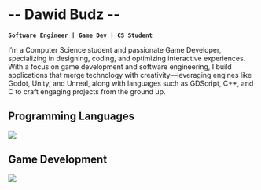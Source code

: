 # -- Dawid Budz --

**`Software Engineer | Game Dev | CS Student`**

<p>I’m a Computer Science student and passionate Game Developer, specializing in designing, coding, and optimizing interactive experiences. With a focus on game development and software engineering, I build applications that merge technology with creativity—leveraging engines like Godot, Unity, and Unreal, along with languages such as GDScript, C++, and C to craft engaging projects from the ground up.</p>

## **Programming Languages**

<img src="https://skillicons.dev/icons?i=cpp,c,python,java" />

## **Game Development**
<img src="https://skillicons.dev/icons?i=unity,unreal,godot" />

